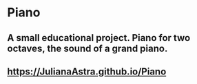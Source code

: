 # Piano

## A small educational project. Piano for two octaves, the sound of a grand piano.

## https://JulianaAstra.github.io/Piano
